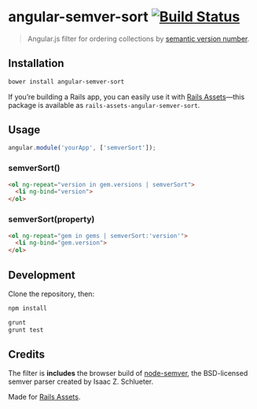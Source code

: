 # angular-semver-sort [![Build Status](https://travis-ci.org/monterail/angular-semver-sort.png)](https://travis-ci.org/monterail/angular-semver-sort)

> Angular.js filter for ordering collections by [semantic version number](http://semver.org).

## Installation

```sh
bower install angular-semver-sort
```

If you’re building a Rails app, you can easily use it with [Rails Assets](https://rails-assets.org)—this package is available as `rails-assets-angular-semver-sort`.

## Usage

```js
angular.module('yourApp', ['semverSort']);
```

### semverSort()

```html
<ol ng-repeat="version in gem.versions | semverSort">
  <li ng-bind="version">
</ol>
```

### semverSort(property)

```html
<ol ng-repeat="gem in gems | semverSort:'version'">
  <li ng-bind="gem.version">
</ol>
```

## Development

Clone the repository, then:

```sh
npm install

grunt
grunt test
```

## Credits

The filter is **includes** the browser build of [node-semver](https://github.com/isaacs/node-semver), the BSD-licensed semver parser created by Isaac Z. Schlueter.

Made for [Rails Assets](https://rails-assets.org).

